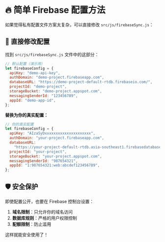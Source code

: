 # 🔥 简单 Firebase 配置方法

如果觉得私有配置文件方案太复杂，可以直接修改 `src/js/firebaseSync.js`：

## 📝 直接修改配置

找到 `src/js/firebaseSync.js` 文件中的这部分：

```javascript
// 默认配置（演示用）
let firebaseConfig = {
  apiKey: "demo-api-key",
  authDomain: "demo-project.firebaseapp.com",
  databaseURL: "https://demo-project-default-rtdb.firebaseio.com/",
  projectId: "demo-project",
  storageBucket: "demo-project.appspot.com",
  messagingSenderId: "123456789",
  appId: "demo-app-id",
};
```

**替换为你的真实配置：**

```javascript
// 你的真实配置
let firebaseConfig = {
  apiKey: "AIzaSyDxxxxxxxxxxxxxxxxxxxxx",
  authDomain: "your-project.firebaseapp.com",
  databaseURL:
    "https://your-project-default-rtdb.asia-southeast1.firebasedatabase.app/",
  projectId: "your-project",
  storageBucket: "your-project.appspot.com",
  messagingSenderId: "987654321",
  appId: "1:987654321:web:abcdef123456789",
};
```

## 🛡️ 安全保护

即使配置公开，也要在 Firebase 控制台设置：

1. **域名限制**：只允许你的域名访问
2. **数据库规则**：严格的用户权限控制
3. **配额限制**：防止滥用

这样就能安全使用了！
